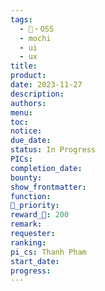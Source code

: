 ```yaml
---
tags:
  - 👾・OSS
  - mochi
  - ui
  - ux
title: 
product: 
date: 2023-11-27
description: 
authors: 
menu: 
toc: 
notice: 
due_date: 
status: In Progress
PICs: 
completion_date: 
bounty: 
show_frontmatter: 
function: 
🔺_priority: 
reward_🧊: 200
remark: 
requester: 
ranking: 
pi_cs: Thanh Pham
start_date: 
progress:
---
```


